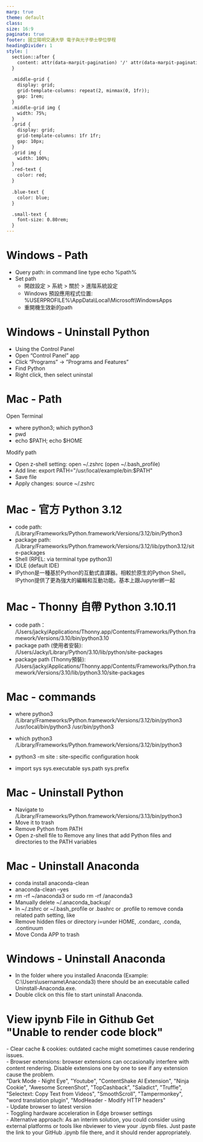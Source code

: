 ```yaml
---
marp: true
theme: default
class: 
size: 16:9
paginate: true
footer: 國立陽明交通大學 電子與光子學士學位學程
headingDivider: 1
style: |
  section::after {
    content: attr(data-marpit-pagination) '/' attr(data-marpit-pagination-total);
  }
  
  .middle-grid {
    display: grid;
    grid-template-columns: repeat(2, minmax(0, 1fr));
    gap: 1rem;
  }
  .middle-grid img {
    width: 75%;
  }
  .grid {
    display: grid;
    grid-template-columns: 1fr 1fr;
    gap: 10px;
  }
  .grid img {
    width: 100%;
  }
  .red-text {
    color: red;
  }
  
  .blue-text {
    color: blue;  
  }

  .small-text {
    font-size: 0.80rem;
  }
---
```

# Windows - Path
- Query path: in command line type echo %path%
- Set path
  - 開啟設定 > 系統 > 關於 > 進階系統設定
  - Windows 預設應用程式位置: %USERPROFILE%\AppData\Local\Microsoft\WindowsApps
  - 重開機生效新的path

# Windows - Uninstall Python
- Using the Control Panel
- Open “Control Panel” app
- Click “Programs” -> ”Programs and Features”
- Find Python
- Right click, then select uninstal

# Mac - Path
Open Terminal
- where python3; which python3
- pwd
- echo $PATH; echo $HOME

Modify path
- Open z-shell setting: open ~/.zshrc (open ~/.bash_profile)
- Add line: export PATH="/usr/local/example/bin:$PATH" 
- Save file
- Apply changes: source ~/.zshrc

# Mac - 官方 Python 3.12
- code path: /Library/Frameworks/Python.framework/Versions/3.12/bin/Python3
- package path: /Library/Frameworks/Python.framework/Versions/3.12/lib/python3.12/site-packages
- Shell (RPEL: via terminal type python3)
- IDLE (default IDE)
- IPython是一種基於Python的互動式直譯器。相較於原生的Python Shell，IPython提供了更為強大的編輯和互動功能。基本上跟Jupyter綁一起

# Mac - Thonny 自帶 Python 3.10.11
- code path： /Users/jacky/Applications/Thonny.app/Contents/Frameworks/Python.framework/Versions/3.10/bin/python3.10
- package path (使用者安裝):  /Users/Jacky/Library/Python/3.10/lib/python/site-packages
- package path (Thonny預裝): /Users/jacky/Applications/Thonny.app/Contents/Frameworks/Python.framework/Versions/3.10/lib/python3.10/site-packages

# Mac - commands
- where python3
/Library/Frameworks/Python.framework/Versions/3.12/bin/python3
/usr/local/bin/python3
/usr/bin/python3

- which python3
/Library/Frameworks/Python.framework/Versions/3.12/bin/python3

- python3 -m site : site-specific configuration hook
- import sys
  sys.executable
  sys.path
  sys.prefix

# Mac - Uninstall Python
- Navigate to /Library/Frameworks/Python.framework/Versions/3.13/bin/python3
- Move it to trash
- Remove Python from PATH
- Open z-shell file to Remove any lines that add Python files and directories to the PATH variables

# Mac - Uninstall Anaconda
- conda install anaconda-clean
- anaconda-clean –yes
- rm -rf ~/anaconda3 or sudo rm -rf /anaconda3
- Manually delete ~/.anaconda_backup/<timestamp>
- In ~/.zshrc or ~/.bash_profile or .bashrc or .profile to remove conda related path setting, like
- Remove hidden files or directory i=under HOME, .condarc, .conda, .continuum
- Move Conda APP to trash 

# Windows - Uninstall Anaconda
- In the folder where you installed Anaconda (Example: C:\Users\username\Anaconda3) there should be an executable called Uninstall-Anaconda.exe. 
- Double click on this file to start uninstall Anaconda.

# View ipynb File in Github Get "Unable to render code block"
<span class="small-text">
- Clear cache & cookies: outdated cache might sometimes cause rendering issues.<br>
- Browser extensions: browser extensions can occasionally interfere with content rendering. Disable extensions one by one to see if any extension cause the problem.<br>
<span class="red-text">"Dark Mode - Night Eye", "Youtube", "ContentShake AI Extension", "Ninja Cookie", "Awesome ScreenShot", "TopCashback", "Saladict", "Truffle", "Selectext: Copy Text from Videos", "SmoothScroll", "Tampermonkey", "word translation plugin", "ModHeader - Modify HTTP headers"</span><br>
- Update browser to latest version<br>
- Toggling hardware acceleration in Edge browser settings<br>
- Alternative approach: As an interim solution, you could consider using external platforms or tools like nbviewer to view your .ipynb files. Just paste the link to your GitHub .ipynb file there, and it should render appropriately.</span>
